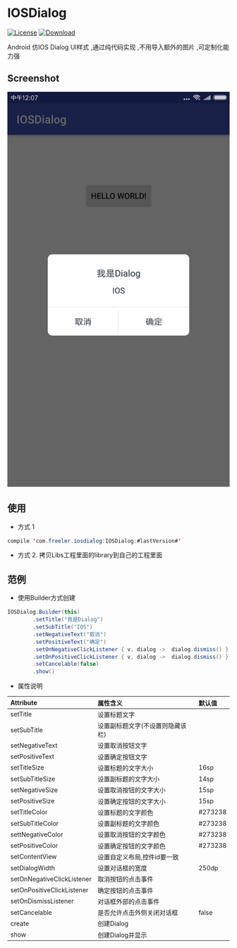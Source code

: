 # IOSDialog
[![License](https://img.shields.io/badge/license-Apache%202-green.svg)](https://www.apache.org/licenses/LICENSE-2.0)
[ ![Download](https://api.bintray.com/packages/freeler/maven/IOSDialog/images/download.svg) ](https://bintray.com/freeler/maven/IOSDialog/_latestVersion)

Android 仿IOS Dialog UI样式 ,通过纯代码实现 ,不用导入额外的图片 ,可定制化能力强

## Screenshot

![](https://github.com/freeler/IOSDialog/blob/master/screenshot/Screenshot_20180704.png)


## 使用
- 方式 1

```java
compile 'com.freeler.iosdialog:IOSDialog:#lastVersion#'
```

- 方式 2. 拷贝Libs工程里面的library到自己的工程里面

## 范例

- 使用Builder方式创建

```java
IOSDialog.Builder(this)
        .setTitle("我是Dialog")
        .setSubTitle("IOS")
        .setNegativeText("取消")
        .setPositiveText("确定")
        .setOnNegativeClickListener { v, dialog -> 	dialog.dismiss() }
        .setOnPositiveClickListener { v, dialog -> 	dialog.dismiss() }
        .setCancelable(false)
        .show()
```

- 属性说明

| Attribute                  | 属性含义                                     | 默认值     |
|:---------------------------|:--------------------------------------------|:----------|
| setTitle             		 | 设置标题文字                                 |  |
| setSubTitle       	     | 设置副标题文字(不设置则隐藏该栏)               |  |
| setNegativeText         	 | 设置取消按钮文字                             |  |
| setPositiveText  			 | 设置确定按钮文字                             |  |
| setTitleSize   			 | 设置标题的文字大小                           | 16sp |
| setSubTitleSize 			 | 设置副标题的文字大小                         | 14sp |
| setNegativeSize   		 | 设置取消按钮的文字大小                       | 15sp |
| setPositiveSize         	 | 设置确定按钮的文字大小                       | 15sp |
| setTitleColor      		 | 设置标题的文字颜色                           | #273238      |
| setSubTitleColor  		 | 设置副标题的文字颜色                         | #273238      |
| settNegativeColor   		 | 设置取消按钮的文字颜色                       | #273238     |
| setPositiveColor 			 | 设置确定按钮的文字颜色                       | #273238     |
| setContentView             | 设置自定义布局,控件id要一致 				|    |
| setDialogWidth  			 | 设置对话框的宽度                   		| 250dp      |
| setOnNegativeClickListener | 取消按钮的点击事件                         | |
| setOnPositiveClickListener | 确定按钮的点击事件                     	| |
| setOnDismissListener    	 | 对话框外部的点击事件                       | |
| setCancelable    			 | 是否允许点击外侧关闭对话框                  | false     |
| create    				 | 创建Dialog                                |      |
| show    					 | 创建Dialog并显示                           |    |